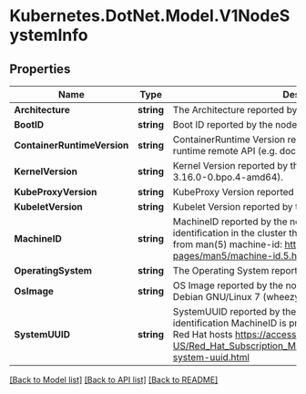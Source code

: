 # Kubernetes.DotNet.Model.V1NodeSystemInfo
## Properties

Name | Type | Description | Notes
------------ | ------------- | ------------- | -------------
**Architecture** | **string** | The Architecture reported by the node | 
**BootID** | **string** | Boot ID reported by the node. | 
**ContainerRuntimeVersion** | **string** | ContainerRuntime Version reported by the node through runtime remote API (e.g. docker://1.5.0). | 
**KernelVersion** | **string** | Kernel Version reported by the node from &#39;uname -r&#39; (e.g. 3.16.0-0.bpo.4-amd64). | 
**KubeProxyVersion** | **string** | KubeProxy Version reported by the node. | 
**KubeletVersion** | **string** | Kubelet Version reported by the node. | 
**MachineID** | **string** | MachineID reported by the node. For unique machine identification in the cluster this field is preferred. Learn more from man(5) machine-id: http://man7.org/linux/man-pages/man5/machine-id.5.html | 
**OperatingSystem** | **string** | The Operating System reported by the node | 
**OsImage** | **string** | OS Image reported by the node from /etc/os-release (e.g. Debian GNU/Linux 7 (wheezy)). | 
**SystemUUID** | **string** | SystemUUID reported by the node. For unique machine identification MachineID is preferred. This field is specific to Red Hat hosts https://access.redhat.com/documentation/en-US/Red_Hat_Subscription_Management/1/html/RHSM/getting-system-uuid.html | 

[[Back to Model list]](../README.md#documentation-for-models) [[Back to API list]](../README.md#documentation-for-api-endpoints) [[Back to README]](../README.md)

